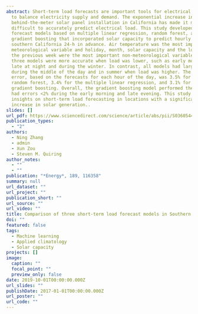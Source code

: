 ```yaml
---
abstract: Short-term load forecasts are important tools for electrical utilities
  to balance electricity supply and demand. The exponential increase in
  behind-the-meter solar panel installation in California has made it more
  difficult to accurately predict electrical load. This study developed three
  forecast models based on multiple linear regression, random forest, and
  gradient boosting that incorporated solar capacity to predict hourly load in
  southern California 24-h in advance. Air temperature was the most important
  meteorological variable and holiday, month, solar capacity and the load from
  the previous week were the most important non-meteorological variables. All
  three models were more accurate when load was lower, such as early morning,
  late at night and during the winter. In contrast, all models had larger errors
  during the middle of the day and in summer when load was higher. The mean
  error, based on the forecasts for each hour of the day, was 3.5% for the
  random forest, 3.4% for the multiple linear regression, and 3.1% for the
  gradient boosting. Overall, the gradient boosting model performed the best and
  had errors <2% during the early morning and late evening. This study provides
  insights on short-term load forecasting in locations with a significant
  increase in solar generation..
slides: []
url_pdf: https://www.sciencedirect.com/science/article/abs/pii/S0360544219320535
publication_types:
  - "2"
authors:
  - Ning Zhang
  - admin
  - Xun Zou
  - Steven M. Quiring
author_notes:
  - ""
  - ""
publication: "*Energy*, 189, 116358"
summary: null
url_dataset: ""
url_project: ""
publication_short: ""
url_source: ""
url_video: ""
title: Comparison of three short-term load forecast models in Southern California
doi: ""
featured: false
tags:
  - Machine learning
  - Applied climatology
  - Solar capacity
projects: []
image:
  caption: ""
  focal_point: ""
  preview_only: false
date: 2019-10-01T00:00:00.000Z
url_slides: ""
publishDate: 2017-01-01T00:00:00.000Z
url_poster: ""
url_code: ""
---
```

